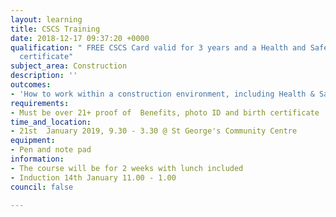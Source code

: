 ```yaml
---
layout: learning
title: CSCS Training
date: 2018-12-17 09:37:20 +0000
qualification: " FREE CSCS Card valid for 3 years and a Health and Safety Level 1
  certificate"
subject_area: Construction
description: ''
outcomes:
- 'How to work within a construction environment, including Health & Safety '
requirements:
- Must be over 21+ proof of  Benefits, photo ID and birth certificate
time_and_location:
- 21st  January 2019, 9.30 - 3.30 @ St George's Community Centre
equipment:
- Pen and note pad
information:
- The course will be for 2 weeks with lunch included
- Induction 14th January 11.00 - 1.00
council: false

---
```

